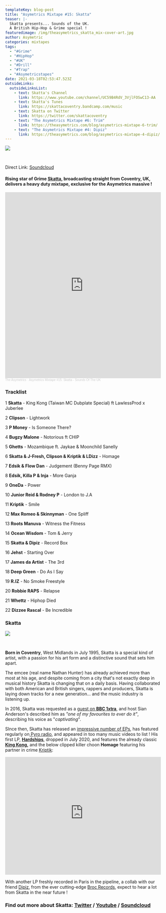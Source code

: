 ```yaml
---
templateKey: blog-post
title: "Asymetrics Mixtape #15: Skatta"
teaser: |-
  Skatta presents... Sounds of the UK.
  A British Hip-Hop & Grime special !
featuredimage: /img/theasymetrics_skatta_mix-cover-art.jpg
author: Asymetric
categories: mixtapes
tags:
  - "#Grime"
  - "#HipHop"
  - "#UK"
  - "#Drill"
  - "#Trap"
  - "#Asymetricstapes"
date: 2021-03-18T02:53:47.523Z
outsideLinks:
  outsideLinksList:
    - text: Skatta's Channel
      link: https://www.youtube.com/channel/UC59B4RdV_3VjlFOSwC13-AA
    - text: Skatta's Tunes
      link: https://skattacoventry.bandcamp.com/music
    - text: Skatta on Twitter
      link: https://twitter.com/skattacoventry
    - text: "The Asymetrics Mixtape #6: Trim"
      link: https://theasymetrics.com/blog/asymetrics-mixtape-6-trim/
    - text: "The Asymetrics Mixtape #4: Dipiz"
      link: https://theasymetrics.com/blog/asymetrics-mixtape-4-dipiz/
---
```

![](/img/theasymetrics_skatta_mask_small.jpeg)

<br>

Direct Link: [Soundcloud](https://soundcloud.com/the-asymetrics/asymetrics-mixtape-15-skatta-sounds-of-the-uk)

#### Rising star of Grime [Skatta](https://www.youtube.com/channel/UC59B4RdV_3VjlFOSwC13-AA), broadcasting straight from Coventry, UK, delivers a heavy duty mixtape, exclusive for the Asymetrics massive !

<iframe width="100%" height="600" scrolling="no" frameborder="no" allow="autoplay" src="https://w.soundcloud.com/player/?url=https%3A//api.soundcloud.com/tracks/1009379128&color=%23ff5500&auto_play=false&hide_related=false&show_comments=true&show_user=true&show_reposts=false&show_teaser=true&visual=true"></iframe><div style="font-size: 10px; color: #cccccc;line-break: anywhere;word-break: normal;overflow: hidden;white-space: nowrap;text-overflow: ellipsis; font-family: Interstate,Lucida Grande,Lucida Sans Unicode,Lucida Sans,Garuda,Verdana,Tahoma,sans-serif;font-weight: 100;"><a href="https://soundcloud.com/the-asymetrics" title="The Asymetrics" target="_blank" style="color: #cccccc; text-decoration: none;">The Asymetrics</a> · <a href="https://soundcloud.com/the-asymetrics/asymetrics-mixtape-15-skatta-sounds-of-the-uk" title="Asymetrics Mixtape #15: Skatta - Sounds Of The UK" target="_blank" style="color: #cccccc; text-decoration: none;">Asymetrics Mixtape #15: Skatta - Sounds Of The UK</a></div>

### **Tracklist**

1 **Skatta** - King Kong (Taiwan MC Dubplate Special) ft LawlessProd x Juberlee 

2 **Clipson** - Lightwork

3 **P Money** - Is Someone There?

4 **Bugzy Malone** - Notorious ft CHIP

5 **Ghetts** - Mozambique ft. Jaykae & Moonchild Sanelly

6 **Skatta & J-Fresh, Clipson & Kriptik & LDizz** - Homage 

7 **Edsik & Flow Dan** - Judgement (Benny Page RMX)

8 **Edsik, Killa P & Inja** - More Ganja

9 **OneDa** - Power

10 **Junior Reid & Rodney P** - London to J.A

11 **Kriptik** - Smile

12 **Max Romeo & Skinnyman** - One Spliff

13 **Roots Manuva** - Witness the Fitness

14 **Ocean Wisdom** - Tom & Jerry

15 **Skatta & Dipiz** - Record Box

16 **Jehst** - Starting Over

17 **James da Artist** - The 3rd

18 **Deep Green** - Do As I Say

19 **R.IZ** - No Smoke Freestyle

20 **Robbie RAPS** - Relapse

21 **Whettz** - Hiphop Died

22 **Dizzee Rascal** - Be Incredible

### **Skatta**

![](/img/theasymetrics_skatta_live.jpeg)

<br>

**Born in Coventry**, West Midlands in July 1995, Skatta is a special kind of artist, with a passion for his art form and a distinctive sound that sets him apart.

The emcee (real name Nathan Hunter) has already achieved more than most at his age, and despite coming from a city that's not exactly deep in musical history Skatta is changing that on a daily basis. Having collaborated with both American and British singers, rappers and producers, Skatta is laying down tracks for a new generation... and the music industry is listening up.

In 2016, Skatta was requested as a [guest on **BBC 1xtra**](https://www.youtube.com/watch?v=lb62R504AU4&t=135s), and host Sian Anderson's described him as *"one of my favourites to ever do it"*, describing his voice as "*captivating*".

SInce then, Skatta has released an [impressive number of EPs](https://skattacoventry.bandcamp.com/music), has featured regularly on[ Pyro radio](https://www.youtube.com/watch?v=N195nkNzDro), and appeared in too many music videos to list ! His first LP, **[Hardships](https://www.youtube.com/watch?v=ZwjV-e4nQ2s)**, dropped in July 2020, and features the already classic **[King Kong](https://www.youtube.com/watch?v=stHE1UBhM-A),** and the below clipped killer choon **Homage** featuring his partner in crime [Kriptik](https://www.youtube.com/channel/UC8HrmsNqwfWx4JIiAjO3ySg):

<iframe width="100%" height="380" src="https://www.youtube-nocookie.com/embed/BczvsA0Msm8" frameborder="0" allow="accelerometer; autoplay; clipboard-write; encrypted-media; gyroscope; picture-in-picture" allowfullscreen></iframe>

<br>

With another LP freshly recorded in Paris in the pipeline, a collab with our friend [Dipiz](https://theasymetrics.com/blog/asymetrics-mixtape-4-dipiz/), from the ever cutting-edge [Broc Records](http://www.brocrecordz.com/), expect to hear a lot from Skatta in the near future !

### Find out more about Skatta: [Twitter](https://twitter.com/skattacoventry) / [Youtube](https://www.youtube.com/channel/UC59B4RdV_3VjlFOSwC13-AA) / [Soundcloud](https://soundcloud.com/skattacoventry)